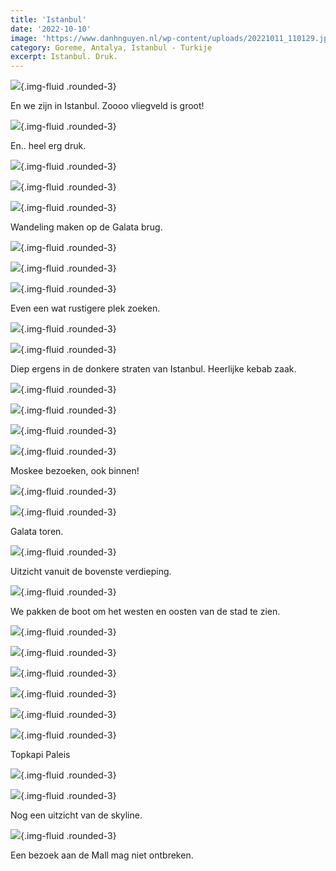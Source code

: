 ```yaml
---
title: 'Istanbul'
date: '2022-10-10'
image: 'https://www.danhnguyen.nl/wp-content/uploads/20221011_110129.jpg'
category: Goreme, Antalya, Istanbul - Turkije
excerpt: Istanbul. Druk.
---
```


![](https://www.danhnguyen.nl/wp-content/uploads/20221010_122157.jpg){.img-fluid .rounded-3}

En we zijn in Istanbul. Zoooo vliegveld is groot!

![](https://www.danhnguyen.nl/wp-content/uploads/20221010_170110.jpg){.img-fluid .rounded-3}

En.. heel erg druk.

![](https://www.danhnguyen.nl/wp-content/uploads/20221010_172241.jpg){.img-fluid .rounded-3}

![](https://www.danhnguyen.nl/wp-content/uploads/20221011_125426.jpg){.img-fluid .rounded-3}

![](https://www.danhnguyen.nl/wp-content/uploads/20221010_170708.jpg){.img-fluid .rounded-3}

Wandeling maken op de Galata brug.

![](https://www.danhnguyen.nl/wp-content/uploads/20221011_110129.jpg){.img-fluid .rounded-3}

![](https://www.danhnguyen.nl/wp-content/uploads/20221011_165516.jpg){.img-fluid .rounded-3}

![](https://www.danhnguyen.nl/wp-content/uploads/20221011_171907.jpg){.img-fluid .rounded-3}

Even een wat rustigere plek zoeken.

![](https://www.danhnguyen.nl/wp-content/uploads/20221011_122103.jpg){.img-fluid .rounded-3}

![](https://www.danhnguyen.nl/wp-content/uploads/20221011_133948.jpg){.img-fluid .rounded-3}

Diep ergens in de donkere straten van Istanbul. Heerlijke kebab zaak.

![](https://www.danhnguyen.nl/wp-content/uploads/20221011_181708.jpg){.img-fluid .rounded-3}

![](https://www.danhnguyen.nl/wp-content/uploads/20221011_181738.jpg){.img-fluid .rounded-3}

![](https://www.danhnguyen.nl/wp-content/uploads/20221012_091336.jpg){.img-fluid .rounded-3}

![](https://www.danhnguyen.nl/wp-content/uploads/20221011_184322.jpg){.img-fluid .rounded-3}

Moskee bezoeken, ook binnen!

![](https://www.danhnguyen.nl/wp-content/uploads/20221011_185747.jpg){.img-fluid .rounded-3}

![](https://www.danhnguyen.nl/wp-content/uploads/20221012_100150.jpg){.img-fluid .rounded-3}

Galata toren.

![](https://www.danhnguyen.nl/wp-content/uploads/20221012_101555.jpg){.img-fluid .rounded-3}

Uitzicht vanuit de bovenste verdieping.

![](https://www.danhnguyen.nl/wp-content/uploads/20221012_150658.jpg){.img-fluid .rounded-3}

We pakken de boot om het westen en oosten van de stad te zien.

![](https://www.danhnguyen.nl/wp-content/uploads/20221012_153642.jpg){.img-fluid .rounded-3}

![](https://www.danhnguyen.nl/wp-content/uploads/20221012_155202.jpg){.img-fluid .rounded-3}

![](https://www.danhnguyen.nl/wp-content/uploads/20221012_160204.jpg){.img-fluid .rounded-3}

![](https://www.danhnguyen.nl/wp-content/uploads/20221012_160717.jpg){.img-fluid .rounded-3}

![](https://www.danhnguyen.nl/wp-content/uploads/20221012_161129.jpg){.img-fluid .rounded-3}

![](https://www.danhnguyen.nl/wp-content/uploads/20221013_102253.jpg){.img-fluid .rounded-3}

Topkapi Paleis

![](https://www.danhnguyen.nl/wp-content/uploads/20221013_113255.jpg){.img-fluid .rounded-3}

![](https://www.danhnguyen.nl/wp-content/uploads/20221013_113910.jpg){.img-fluid .rounded-3}

Nog een uitzicht van de skyline.

![](https://www.danhnguyen.nl/wp-content/uploads/20221014_115042.jpg){.img-fluid .rounded-3}

Een bezoek aan de Mall mag niet ontbreken.
